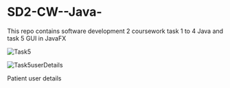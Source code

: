 # SD2-CW--Java-
This repo contains software development 2 coursework task 1 to 4 Java and task 5 GUI in JavaFX 


![Task5](https://user-images.githubusercontent.com/85722503/158948340-3a767420-fb9c-4367-9f5f-86f48bf7e4c8.jpg)


![Task5userDetails](https://user-images.githubusercontent.com/85722503/158948969-d0fd36d0-9a7a-47ab-a0e3-cdd3954d735e.jpg)


Patient user details 
